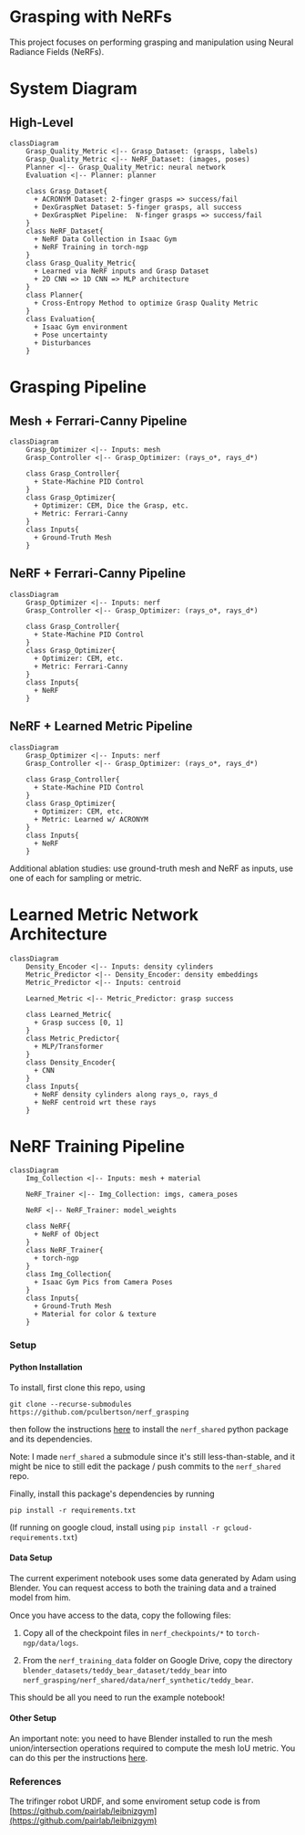 # Grasping with NeRFs

This project focuses on performing grasping and manipulation using
Neural Radiance Fields (NeRFs).

# System Diagram

## High-Level

```mermaid
classDiagram
    Grasp_Quality_Metric <|-- Grasp_Dataset: (grasps, labels)
    Grasp_Quality_Metric <|-- NeRF_Dataset: (images, poses)
    Planner <|-- Grasp_Quality_Metric: neural network
    Evaluation <|-- Planner: planner
 
    class Grasp_Dataset{
      + ACRONYM Dataset: 2-finger grasps => success/fail 
      + DexGraspNet Dataset: 5-finger grasps, all success
      + DexGraspNet Pipeline:  N-finger grasps => success/fail
    }
    class NeRF_Dataset{
      + NeRF Data Collection in Isaac Gym
      + NeRF Training in torch-ngp
    }
    class Grasp_Quality_Metric{
      + Learned via NeRF inputs and Grasp Dataset
      + 2D CNN => 1D CNN => MLP architecture
    }
    class Planner{
      + Cross-Entropy Method to optimize Grasp Quality Metric
    }
    class Evaluation{
      + Isaac Gym environment
      + Pose uncertainty
      + Disturbances
    }
```

# Grasping Pipeline

## Mesh + Ferrari-Canny Pipeline

```mermaid
classDiagram
    Grasp_Optimizer <|-- Inputs: mesh
    Grasp_Controller <|-- Grasp_Optimizer: (rays_o*, rays_d*)

    class Grasp_Controller{
      + State-Machine PID Control
    }
    class Grasp_Optimizer{
      + Optimizer: CEM, Dice the Grasp, etc.
      + Metric: Ferrari-Canny
    }
    class Inputs{
      + Ground-Truth Mesh
    }
```

## NeRF + Ferrari-Canny Pipeline

```mermaid
classDiagram
    Grasp_Optimizer <|-- Inputs: nerf
    Grasp_Controller <|-- Grasp_Optimizer: (rays_o*, rays_d*)

    class Grasp_Controller{
      + State-Machine PID Control
    }
    class Grasp_Optimizer{
      + Optimizer: CEM, etc.
      + Metric: Ferrari-Canny
    }
    class Inputs{
      + NeRF
    }
```

## NeRF + Learned Metric Pipeline

```mermaid
classDiagram
    Grasp_Optimizer <|-- Inputs: nerf
    Grasp_Controller <|-- Grasp_Optimizer: (rays_o*, rays_d*)

    class Grasp_Controller{
      + State-Machine PID Control
    }
    class Grasp_Optimizer{
      + Optimizer: CEM, etc.
      + Metric: Learned w/ ACRONYM
    }
    class Inputs{
      + NeRF
    }
```

Additional ablation studies: use ground-truth mesh and NeRF as inputs, use one of each for sampling or metric.

# Learned Metric Network Architecture

```mermaid
classDiagram
    Density_Encoder <|-- Inputs: density cylinders
    Metric_Predictor <|-- Density_Encoder: density embeddings
    Metric_Predictor <|-- Inputs: centroid

    Learned_Metric <|-- Metric_Predictor: grasp success

    class Learned_Metric{
      + Grasp success [0, 1]
    }
    class Metric_Predictor{
      + MLP/Transformer
    }
    class Density_Encoder{
      + CNN
    }
    class Inputs{
      + NeRF density cylinders along rays_o, rays_d
      + NeRF centroid wrt these rays
    }
```

# NeRF Training Pipeline

```mermaid
classDiagram
    Img_Collection <|-- Inputs: mesh + material

    NeRF_Trainer <|-- Img_Collection: imgs, camera_poses

    NeRF <|-- NeRF_Trainer: model_weights

    class NeRF{
      + NeRF of Object
    }
    class NeRF_Trainer{
      + torch-ngp
    }
    class Img_Collection{
      + Isaac Gym Pics from Camera Poses
    }
    class Inputs{
      + Ground-Truth Mesh
      + Material for color & texture
    }
```

### Setup

#### Python Installation
To install, first clone this repo, using
```
git clone --recurse-submodules https://github.com/pculbertson/nerf_grasping
```
then follow the instructions [here](https://github.com/stanford-iprl-lab/nerf_shared/)
to install the `nerf_shared` python package and its dependencies.

Note: I made `nerf_shared` a submodule since it's still less-than-stable, and it
might be nice to still edit the package / push commits to the `nerf_shared` repo.

Finally, install this package's dependencies by running
```
pip install -r requirements.txt
```
(If running on google cloud, install using `pip install -r gcloud-requirements.txt`)

#### Data Setup

The current experiment notebook uses some data generated by Adam using Blender.
You can request access to both the training data and a trained model from him.

Once you have access to the data, copy the following files:

1. Copy all of the checkpoint files in `nerf_checkpoints/*` to `torch-ngp/data/logs`.

2. From the `nerf_training_data` folder on Google Drive, copy the directory
`blender_datasets/teddy_bear_dataset/teddy_bear` into
`nerf_grasping/nerf_shared/data/nerf_synthetic/teddy_bear`.

This should be all you need to run the example notebook!

#### Other Setup

An important note: you need to have Blender installed to run the mesh union/intersection
operations required to compute the mesh IoU metric. You can do this per the instructions [here](https://docs.blender.org/manual/en/latest/getting_started/installing/linux.html).

### References

The trifinger robot URDF, and some enviroment setup code is from [https://github.com/pairlab/leibnizgym](https://github.com/pairlab/leibnizgym)

